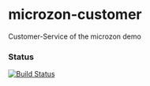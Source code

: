 # microzon-customer
Customer-Service of the microzon demo



### Status
[![Build Status](https://travis-ci.org/leanovate/microzon-customer.png)](https://travis-ci.org/leanovate/microzon-customer)

